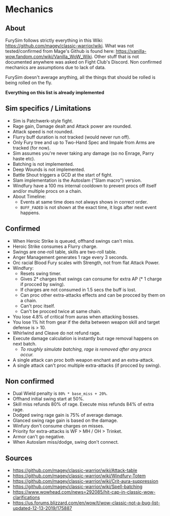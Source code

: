 # Mechanics

## About

FurySim follows strictly everything in this Wiki: https://github.com/magey/classic-warrior/wiki.
What was not tested/confirmed from Mage's Github is found here: https://vanilla-wow.fandom.com/wiki/Vanilla_WoW_Wiki.
Other stuff that is not documented anywhere was asked on Fight Club's Discord.
Non confirmed mechanics are assumptions due to lack of data.

FurySim doesn't average anything, all the things that should be rolled is being rolled on the fly.

**Everything on this list is already implemented**

## Sim specifics / Limitations

* Sim is Patchwerk-style fight.
* Rage gain, Damage dealt and Attack power are rounded.
* Attack speed is not rounded.
* Flurry buff duration is not tracked (would never run off).
* Only Fury tree and up to Two-Hand Spec and Impale from Arms are tracked (for now).
* Sim assumes you're never taking any damage (so no Enrage, Parry haste etc).
* Batching is not implemented.
* Deep Wounds is not implemented.
* Battle Shout triggers a GCD at the start of fight.
* Slam implementation is the Autoslam ("Slam macro") version.
* Windfury have a 100 ms internal cooldown to prevent procs off itself and/or multiple procs on a chain.
* About Timeline:
  * Events at same time does not always shows in correct order.
  * ``BUFF_FADED`` is not shown at the exact time, it logs after next event happens.

## Confirmed

* When Heroic Strike is queued, offhand swings can't miss.
* Heroic Strike consumes a Flurry charge.
* Swings are one-roll table, skills are two-roll table.
* Anger Management generates 1 rage every 3 seconds.
* Orc racial Blood Fury scales with Strength, not from flat Attack Power.
* Windfury:
  * Resets swing timer.
  * Gives 2* charges that swings can consume for extra AP (* 1 charge if procced by swing).
  * If charges are not consumed in 1.5 secs the buff is lost.
  * Can proc other extra-attacks effects and can be procced by them on a chain.
  * Can't proc itself.
  * Can't be procced twice at same chain.
* You lose 4.8% of critical from auras when attacking bosses.
* You lose 1% hit from gear if the delta between weapon skill and target defense is > 10.
* Whirlwind and Cleave do not refund rage.
* Execute damage calculation is instantly but rage removal happens on next batch.
  * *To roughly simulate batching, rage is removed after any procs occur.*
* A single attack can proc both weapon enchant and an extra-attack.
* A single attack can't proc multiple extra-attacks (if procced by swing).

## Non confirmed

* Dual Wield penalty is ``80% * base_miss + 20%``.
* Offhand initial swing start at 50%.
* Skill miss refunds 80% of rage. Execute miss refunds 84% of extra rage.
* Dodged swing rage gain is 75% of average damage.
* Glanced swing rage gain is based on the damage.
* Winfury don't consume charges on misses.
* Priority for extra-attacks is WF > MH / OH > Trinket.
* Armor can't go negative.
* When Autoslam miss/dodge, swing don't connect.

## Sources

* https://github.com/magey/classic-warrior/wiki/Attack-table
* https://github.com/magey/classic-warrior/wiki/Windfury-Totem
* https://github.com/magey/classic-warrior/wiki/Crit-aura-suppression
* https://github.com/magey/classic-warrior/wiki/Spell-batching
* https://www.wowhead.com/news=292085/hit-cap-in-classic-wow-clarifications
* https://us.forums.blizzard.com/en/wow/t/wow-classic-not-a-bug-list-updated-12-13-2019/175887
